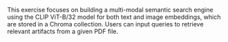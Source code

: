 This exercise focuses on building a multi-modal semantic search engine using the CLIP ViT-B/32 model for both text and image embeddings, which are stored in a Chroma collection. Users can input queries to retrieve relevant artifacts from a given PDF file.
